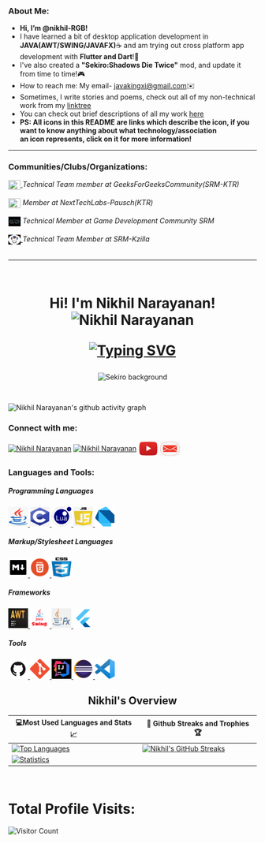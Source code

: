
### About Me:
- <strong>Hi, I’m @nikhil-RGB!</strong>
- I have learned a bit of desktop application development in <strong>JAVA(AWT/SWING/JAVAFX)</strong>☕ and am trying out cross platform app development with <strong>Flutter and Dart</strong>!📲 <br>
- I've also created a <strong>"Sekiro:Shadows Die Twice"</strong> mod, and update it from time to time!🎮<br>
- How to reach me: My email- javakingxi@gmail.com✉️<br>
- Sometimes, I write stories and poems, check out all of my non-technical work from my [linktree](https://linktr.ee/nikhil_n67)<br>
- You can check out brief descriptions of all my work [here](https://nikhil-rgb.github.io)<br/>
- <strong>PS: All icons in this README are links which describe the icon, if you want to know anything about what technology/association<br/> an icon represents, click   on it for more information!</strong>


<hr/>


### Communities/Clubs/Organizations: 
 <a href="https://www.instagram.com/gfg_srmist/?hl=en" target="blank">
  <img src="https://user-images.githubusercontent.com/68727041/173083148-ddda97ef-7bec-4020-9a1e-e0ccb8d50c7b.png" width="25px" height="20px" align="center">
</a>  
  <i>Technical Team member at GeeksForGeeksCommunity(SRM-KTR)</i> 
  <br>
  <br>
  <a href="https://www.instagram.com/nexttechlab/?hl=en">
 <img src="https://user-images.githubusercontent.com/68727041/173084120-d2c33fd4-3fd7-4c2e-b172-4ba2e34ee01e.png" width="25px" height="20px" align="center"/></a> <i>Member at NextTechLabs-Pausch(KTR)</i>
 
   <br>
   <br>
  <a href="https://www.instagram.com/gamedevcom.srm/">
 <img src="assets//clubs//gdc-icon.png" width="25px" height="20px" align="center"/></a> <i>Technical Member at Game Development Community SRM</i>
 <br>
 <br>
 <a href="https://www.instagram.com/srmkzilla/?hl=en" target="blank">
  <img src="assets/clubs/kzilla.png" width="25px" height="20px" align="center">
</a>  
  <i>Technical Team Member at SRM-Kzilla</i> 
  <br>
  
 
  
  <br>
  <hr>
  <br>

<h1 align="center">Hi! I'm Nikhil Narayanan!
  
<img  src="https://raw.githubusercontent.com/aemmadi/aemmadi/master/wave.gif" alt="Nikhil Narayanan" width="30px" height="30px">
 
[![Typing SVG](https://readme-typing-svg.herokuapp.com?font=Montserrat&color=%246333F5&vCenter=true&lines=A+Passionate+Beginner+Flutter+Dev;I+mod+Sekiro+sometimes;Always+willing+to+learn+something+new)](https://git.io/typing-svg)

</h1>
<p align="center">
  <img src="https://images8.alphacoders.com/100/1003875.jpg" alt="Sekiro background">
 </p>
<br>

 ![Nikhil Narayanan's github activity graph](https://activity-graph.herokuapp.com/graph?username=nikhil-RGB&theme=react-dark)


<h3 align="left">Connect with me:</h3>
<p align="left">
  <a href="https://www.linkedin.com/in/nikhil-narayanan-rgb/" target="blank">
    <img
      align="center"
      src="https://raw.githubusercontent.com/rahuldkjain/github-profile-readme-generator/master/src/images/icons/Social/linked-in-alt.svg"
      alt="Nikhil Narayanan"
      height="30"
      width="40"
  /></a>
  <a href="https://instagram.com/nikhiln.exe" target="blank"
    ><img
      align="center"
      src="https://raw.githubusercontent.com/rahuldkjain/github-profile-readme-generator/master/src/images/icons/Social/instagram.svg"
      alt="Nikhil Narayanan"
      height="30"
      width="40"
  /></a>
  <a href="https://www.youtube.com/channel/UCpRm6vw32EW_cdel4-3AxyA" target="blank"
    ><img
      align="center"
      src="assets/connections/yt.png"
      alt="youtube"
      height="30"
      width="40"
  /></a>  
  <a href="mailto:javakingxi@gmail.com?'Reaching out to you'='Hi, I want to enquire about...'" rel="noopener" target="_blank">
    <img align="center" src="assets/connections/gmail.jpg" alt="email" height="30" width="40"/>
    </a>

</p>


<h3 align="left">Languages and Tools:</h3>
<h5 align="left">Programming Languages</h5>
    <a href="https://www.java.com/en/" target="_blank">
    <img
      src="assets/tools/java.png"
      alt="JAVA icon"
      width="40"
      height="40"
    />
  </a>
  <a href="https://www.cprogramming.com/" target="_blank">
    <img
      src="assets/tools/C.png"
      alt="C Programming"
      width="40"
      height="40"
    />
  </a>
  
  <a href="https://www.lua.org" target="_blank">
    <img
      src="assets/tools/LUA1.png"
      alt="LUA Programming"
      width="40"
      height="40"
    />
  </a>

  <a href="https://www.javascript.com" target="_blank">
    <img
      src="assets/tools/javascript.png"
      alt="JS Programming"
      width="40"
      height="40"
    />
  </a>
  
   <a href="https://dart.dev" target="_blank">
    <img
      src="assets/tools/dart.png"
      alt="Dart"
      width="40"
      height="40"
    />
  </a>
  
  
  <h5 align="left">Markup/Stylesheet Languages</h5>
  
   <a href="https://www.markdownguide.org" target="_blank">
    <img
      src="assets/tools/markdown.png"
      alt="markdown"
      width="40"
      height="40"
    />
  </a>
  
  <a href="https://developer.mozilla.org/en-US/docs/Glossary/HTML5" target="_blank">
    <img
      src="assets/tools/HTML.webp"
      alt="HTML5"
      width="40"
      height="40"
    />
  </a>
  
  
  <a href="https://developer.mozilla.org/en-US/docs/Web/CSS" target="_blank">
    <img
      src="assets/tools/CSS.jpg"
      alt="CSS3"
      width="40"
      height="40"
    />
  </a>
  
   <h5 align="left">Frameworks</h5>
   
  <a href="https://www.javatpoint.com/java-awt" target="_blank">
    <img
      src="assets/tools/awt.png"
      alt="AWT"
      width="40"
      height="40"
    />
  </a>
  
  <a href="https://docs.oracle.com/javase/tutorial/uiswing/" target="_blank">
    <img
      src="assets/tools/swing.png"
      alt="Swing"
      width="40"
      height="40"
    />
  </a>
  
   <a href="https://openjfx.io" target="_blank">
    <img
      src="assets/tools/fx.png"
      alt="JAVAfx"
      width="40"
      height="40"
    />
  </a>
  
  
   <a href="https://flutter.dev/?gclid=Cj0KCQjwhY-aBhCUARIsALNIC05CUWaqKiGqrUTvhN9aKxrsrPpLNiYzmjDObj4CbGlCrL0cXQVGugwaAgs7EALw_wcB&gclsrc=aw.ds" target="_blank">
    <img
      src="assets/tools/flutter.png"
      alt="Flutter"
      width="40"
      height="40"
    />
  </a>
  
  <h5 align="left">Tools</h5>
   
  <a href="https://github.com" target="_blank">
    <img
      src="assets/tools/github-1.png"
      alt="Github!"
      width="40"
      height="40"
    />
  </a>
  
  <a href="https://git-scm.com" target="_blank">
    <img
      src="assets/tools/git.png"
      alt="git"
      width="40"
      height="40"
    />
  </a>
  
  <a href="https://www.google.com/url?sa=t&rct=j&q=&esrc=s&source=web&cd=&ved=2ahUKEwispIyOudz4AhX4nNgFHYWTCEUQFnoECBkQAQ&url=https%3A%2F%2Fwww.jetbrains.com%2Fidea%2F&usg=AOvVaw1dUbYp3QZeAgvbt0Z6D1Zw" target="_blank">
   <img
      src="assets/tools/intelli.jpg"
      alt="Intellij-IDE"
      width="40"
      height="40"
    />
  </a>
  
   <a href="https://www.eclipse.org/downloads/packages/release/kepler/sr1/eclipse-ide-java-developers" target="_blank">
   <img
      src="assets/tools/eclipse.png"
      alt="Eclipse-IDE"
      width="40"
      height="40"
    />
    </a>
    
   <a href="https://code.visualstudio.com/download" target="_blank">
   <img
      src="assets/tools/vscode.jpg"
      alt="VS-Code"
      width="40"
      height="40"
    />
    </a>
    
    
   
<br>

<h2 align="center">Nikhil's Overview</h2>

|💻Most Used Languages and Stats 📈|🎯 Github Streaks and Trophies 🏆|
|-----------------------------------|----------------------------------|
|[![Top Languages](https://github-readme-stats.vercel.app/api/top-langs/?username=nikhil-RGB&show_icons=true&theme=midnight-purple&layout=compact&hide_title=true)](https://github.com/nikhil-RGB)|[![Nikhil's GitHub Streaks](https://github-readme-streak-stats.herokuapp.com/?user=nikhil-RGB&theme=midnight-purple&hide_border=true)](https://github.com/nikhil-RGB)
|[![Statistics](https://github-readme-stats.vercel.app/api?username=nikhil-RGB&show_icons=true&theme=midnight-purple&hide_title=true)](https://github.com/nikhil-RGB)|
<br>
<h1 >Total Profile Visits:</h1> 

![Visitor Count](https://profile-counter.glitch.me/nikhil-RGB/count.svg)




